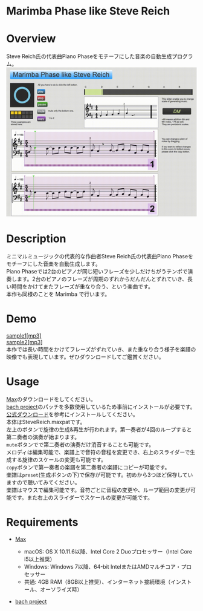# Marimba Phase like Steve Reich

# Overview
Steve Reich氏の代表曲Piano Phaseをモチーフにした音楽の自動生成プログラム。  
![](./media/screenshot.gif)  

# Description
ミニマルミュージックの代表的な作曲者Steve Reich氏の代表曲Piano Phaseをモチーフにした音楽を自動生成します。  
Piano Phaseでは2台のピアノが同じ短いフレーズを少しだけちがうテンポで演奏します。2台のピアノのフレーズが周期のずれからだんだんとずれていき、長い時間をかけてまたフレーズが重なり合う、という楽曲です。  
本作も同様のことを Marimba で行います。  

# Demo
[sample1[mp3]](http://kazunorisakai.com/music/demo1.mp3)  
[sample2[mp3]](http://kazunorisakai.com/music/demo2.mp3)  
本作では長い時間をかけてフレーズがずれていき、また重なり合う様子を楽譜の映像でも表現しています。ぜひダウンロードしてご鑑賞ください。

# Usage
[Max](https://www.mi7.co.jp/products/cycling74/)のダウンロードをしてください。  
[bach project](https://www.bachproject.net/)のパッチを多数使用しているため事前にインストールが必要です。  
[公式ダウンロード](https://www.bachproject.net/dl/)を参考にインストールしてください。  
本体はSteveReich.maxpatです。  
左上のボタンで旋律の生成&再生が行われます。第一奏者が4回のループすると第二奏者の演奏が始まります。  
`mute`ボタンでで第二奏者の演奏だけ消音することも可能です。  
メロディは編集可能で、楽譜上で音符の音程を変更でき、右上のスライダーで生成する旋律のスケールの変更も可能です。  
`copy`ボタンで第一奏者の楽譜を第二奏者の楽譜にコピーが可能です。  
楽譜は`preset`(生成ボタンの下)で保存が可能です。初めから3つほど保存していますので聴いてみてください。  
楽譜はマウスで編集可能です。音符ごとに音程の変更や、ループ範囲の変更が可能です。また右上のスライダーでスケールの変更が可能です。  

# Requirements
- [Max](https://www.mi7.co.jp/products/cycling74)
  - macOS: OS X 10.11.6以降、Intel Core 2 Duoプロセッサー（Intel Core i5以上推奨）
  - Windows: Windows 7以降、64-bit IntelまたはAMDマルチコア・プロセッサー
  - 共通: 4GB RAM（8GB以上推奨）、インターネット接続環境（インストール、オーソライズ時）
  
- [bach project](https://www.bachproject.net/)

